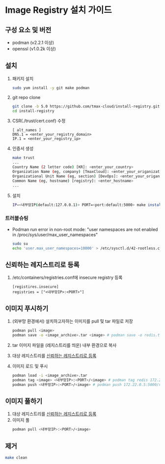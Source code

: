 # Image Registry 설치 가이드

## 구성 요소 및 버전
* podman (v2.2.1 이상)
* openssl (v1.0.2k 이상)

## 설치
1. 패키지 설치
   ```bash
   sudo yum install -y git make podman
   ```
   
2. git repo clone
   ```bash
   git clone -b 5.0 https://github.com/tmax-cloud/install-registry.git
   cd install-registry
   ```
   
3. CSR(./trust/cert.conf) 수정 
   ```text
   [ alt_names ]
   DNS.1 = <enter_your_registry_domain>
   IP.1 = <enter_your_registry_ip>
   ```

4. 인증서 생성
   ```bash
   make trust
   ...
   Country Name (2 letter code) [KR]: <enter_your_country>
   Organization Name (eg, company) [TmaxCloud]: <enter_your_origanization_name>
   Organizational Unit Name (eg, section) [DevOps]: <enter_your_origanization_unit_name>
   Common Name (eg, hostname) [registry]: <enter_hostname>
   ...
   ```
   

5. 설치
   ```bash
   IP=<내부망IP(default:127.0.0.1)> PORT=<port:default:5000> make install 
   ```
   
### 트러블슈팅
   * Podman run error in non-root mode: "user namespaces are not enabled in /proc/sys/user/max_user_namespaces" 
      ```bash
     sudo su 
     echo 'user.max_user_namespaces=10000' > /etc/sysctl.d/42-rootless.conf && sysctl --system   
      ```

## 신뢰하는 레지스트리로 등록
1. /etc/containers/registries.conf에 insecure registry 등록
   ```text
   [registires.insecure]
   registries = ["<내부망IP>:<PORT>"]
   ```
   
## 이미지 푸시하기
1. (외부망 환경에서) 설치하고자하는 이미지를 pull 및 tar 파일로 저장
   ```bash
   podman pull <image>
   podman save -o <image_archive>.tar <image> # podman save -o redis.tar redis
   ```

2. tar 이미지 파일을 (레지스트리를 띄운) 내부 환경으로 복사

3. 대상 레지스트리를 [신뢰하는 레지스트리로 등록](https://github.com/tmax-cloud/install-registry/blob/5.0/podman.md#%EC%8B%A0%EB%A2%B0%ED%95%98%EB%8A%94-%EB%A0%88%EC%A7%80%EC%8A%A4%ED%8A%B8%EB%A6%AC%EB%A1%9C-%EB%93%B1%EB%A1%9D)
4. 이미지 로드 및 푸시
   ```bash
   podman load -i <image_archive>.tar
   podman tag <image> <내부망IP>:<PORT>/<image> # podman tag redis 172.22.0.5:5000/redis
   podman push <내부망IP>:<PORT>/<image> # podman push 172.22.0.5:5000/redis
   ```

## 이미지 풀하기
1. 대상 레지스트리를 [신뢰하는 레지스트리로 등록](https://github.com/tmax-cloud/install-registry/blob/5.0/podman.md#%EC%8B%A0%EB%A2%B0%ED%95%98%EB%8A%94-%EB%A0%88%EC%A7%80%EC%8A%A4%ED%8A%B8%EB%A6%AC%EB%A1%9C-%EB%93%B1%EB%A1%9D)
2. 이미지 풀
   ```bash
   podman pull <내부망IP>:<PORT>/<image>
   ```

## 제거
   ```bash
   make clean
   ```
